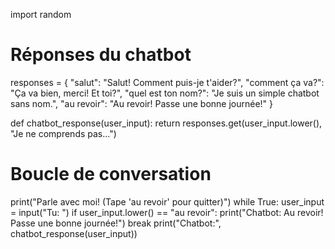 import random

# Réponses du chatbot
responses = {
    "salut": "Salut! Comment puis-je t'aider?",
    "comment ça va?": "Ça va bien, merci! Et toi?",
    "quel est ton nom?": "Je suis un simple chatbot sans nom.",
    "au revoir": "Au revoir! Passe une bonne journée!"
}

def chatbot_response(user_input):
    return responses.get(user_input.lower(), "Je ne comprends pas...")

# Boucle de conversation
print("Parle avec moi! (Tape 'au revoir' pour quitter)")
while True:
    user_input = input("Tu: ")
    if user_input.lower() == "au revoir":
        print("Chatbot: Au revoir! Passe une bonne journée!")
        break
    print("Chatbot:", chatbot_response(user_input))

